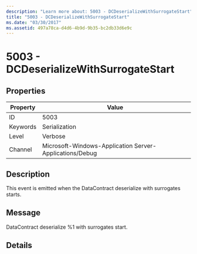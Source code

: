```yaml
---
description: "Learn more about: 5003 - DCDeserializeWithSurrogateStart"
title: "5003 - DCDeserializeWithSurrogateStart"
ms.date: "03/30/2017"
ms.assetid: 497a78ca-d4d6-4b9d-9b35-bc2db33d6e9c
---
```

# 5003 - DCDeserializeWithSurrogateStart

## Properties

| Property | Value |
| - | - |
|ID|5003|  
|Keywords|Serialization|  
|Level|Verbose|  
|Channel|Microsoft-Windows-Application Server-Applications/Debug|  
  
## Description  

 This event is emitted when the DataContract deserialize with surrogates starts.  
  
## Message  

 DataContract deserialize %1 with surrogates start.  
  
## Details

